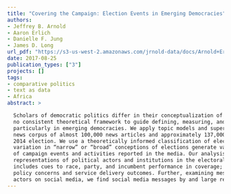 ```yaml
---
title: "Covering the Campaign: Election Events in Emerging Democracies"
authors:
- Jeffrey B. Arnold
- Aaron Erlich
- Danielle F. Jung
- James D. Long
url_pdf: "https://s3-us-west-2.amazonaws.com/jrnold-data/docs/Arnold+Erlich+Jung+Long+APSA+2017.pdf"
date: 2017-08-25
publication_types: ["3"]
projects: []
tags: 
- comparative politics
- text as data
- Africa
abstract: >

  Scholars of democratic politics differ in their conceptualization of the role of media in political campaigns and how it subsequently affects political behavior and electoral outcomes. There is therefore
  no consistent theoretical framework to guide defining, measuring, and analyzing election coverage,
  particularly in emerging democracies. We apply topic models and supervised learning methods to a
  news corpus of almost 100,000 news articles and approximately 137,000 tweets from South Africa’s
  2014 election. We use a theoretically informed classification of election coverage to demonstrate how
  variation in “narrow” or “broad” conceptions of elections generate variation in codings of coverage
  of campaign events and activities reported in the media. Our analysis results in radically distinct
  representations of political actors and institutions in the electoral landscape: a narrow classification
  includes cues to race, party, and incumbent performance in coverage; a broad definition reflects public
  policy concerns and service delivery outcomes. Further, examining messaging directly from political
  actors on social media, we find social media messages by and large reflect the news reported in traditional media and further demonstrate politicians’ diverse appeals. We discuss the challenges and opportunities our research and method pose for how scholars conceive of media’s role in elections based on their theoretical priors about the form, content, and impact of campaigns in emerging democracies. Our results also provide methods, evidence, and lessons learned for replication to study (electoral and non-electoral) events in other developing country settings.
---
```

